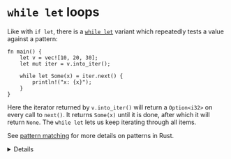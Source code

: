 # `while let` loops

Like with `if let`, there is a [`while let`](https://doc.rust-lang.org/reference/expressions/loop-expr.html#predicate-pattern-loops)
variant which repeatedly tests a value against a pattern:

```rust,editable
fn main() {
    let v = vec![10, 20, 30];
    let mut iter = v.into_iter();

    while let Some(x) = iter.next() {
        println!("x: {x}");
    }
}
```

Here the iterator returned by `v.into_iter()` will return a `Option<i32>` on every
call to `next()`. It returns `Some(x)` until it is done, after which it will
return `None`. The `while let` lets us keep iterating through all items.

See [pattern matching](../pattern-matching.md) for more details on patterns in
Rust.

<details>

* Point out that the `while let` loop will keep going as long as the value matches the pattern.
* You could rewrite the `while let` loop as an infinite loop with an if statement that breaks when there is no value to unwrap for `iter.next()`. The `while let` provides syntactic sugar for the above scenario.
    
</details>
